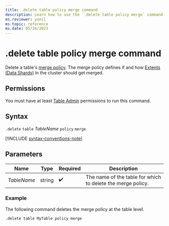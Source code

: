 ```yaml
---
title: .delete table policy merge command
description: Learn how to use the `.delete table policy merge` command to delete a table's merge policy.
ms.reviewer: yonil
ms.topic: reference
ms.date: 05/24/2023
---
```

# .delete table policy merge command

Delete a table's [merge policy](merge-policy.md). The merge policy defines if and how [Extents (Data Shards)](../management/extents-overview.md) in the cluster should get merged.

## Permissions

You must have at least [Table Admin](access-control/role-based-access-control.md) permissions to run this command.

## Syntax

`.delete` `table` *TableName* `policy` `merge`

[!INCLUDE [syntax-conventions-note](../../includes/syntax-conventions-note.md)]

## Parameters

|Name|Type|Required|Description|
|--|--|--|--|
|*TableName*|string| :heavy_check_mark:|The name of the table for which to delete the merge policy.|

### Example

The following command deletes the merge policy at the table level.

```kusto
.delete table MyTable policy merge 
```
